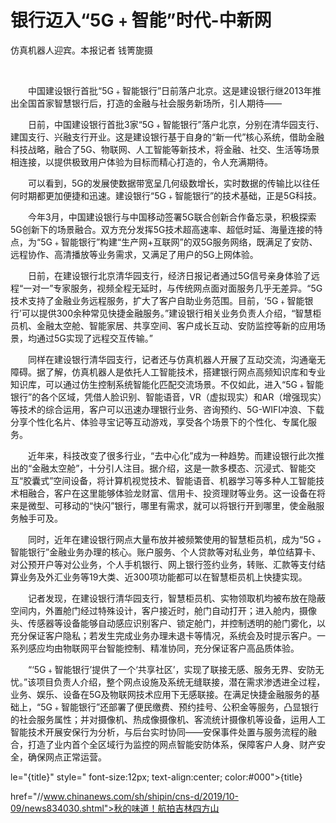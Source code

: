 # 银行迈入“5G﹢智能”时代-中新网

仿真机器人迎宾。本报记者 钱箐旎摄

&nbsp;

　　中国建设银行首批“5G﹢智能银行”日前落户北京。这是建设银行继2013年推出全国首家智慧银行后，打造的金融与社会服务新场所，引人期待——

　　日前，中国建设银行首批3家“5G﹢智能银行”落户北京，分别在清华园支行、建国支行、兴融支行开业。这是建设银行基于自身的“新一代”核心系统，借助金融科技战略，融合了5G、物联网、人工智能等新技术，将金融、社交、生活等场景相连接，以提供极致用户体验为目标而精心打造的，令人充满期待。

　　可以看到，5G的发展使数据带宽呈几何级数增长，实时数据的传输比以往任何时期都更加便捷和迅速。建设银行“5G﹢智能银行”的技术基础，正是5G科技。

　　今年3月，中国建设银行与中国移动签署5G联合创新合作备忘录，积极探索5G创新下的场景融合。双方充分发挥5G技术超高速率、超低时延、海量连接的特点，为“5G﹢智能银行”构建“生产网+互联网”的双5G服务网络，既满足了安防、远程协作、高清播放等业务需求，又满足了用户的5G上网体验。

　　日前，在建设银行北京清华园支行，经济日报记者通过5G信号亲身体验了远程“一对一”专家服务，视频全程无延时，与传统网点面对面服务几乎无差异。“5G技术支持了金融业务远程服务，扩大了客户自助业务范围。目前，‘5G﹢智能银行’可以提供300余种常见快捷金融服务。”建设银行相关业务负责人介绍，“智慧柜员机、金融太空舱、智能家居、共享空间、客户成长互动、安防监控等新的应用场景，均通过5G实现了远程交互传输。”

　　同样在建设银行清华园支行，记者还与仿真机器人开展了互动交流，沟通毫无障碍。据了解，仿真机器人是依托人工智能技术，搭建银行网点高频知识库和专业知识库，可以通过仿生控制系统智能化匹配交流场景。不仅如此，进入“5G﹢智能银行”的各个区域，凭借人脸识别、智能语音，VR（虚拟现实）和AR（增强现实）等技术的综合运用，客户可以迅速办理银行业务、咨询预约、5G-WIFI冲浪、下载分享个性化名片、体验寻宝记等互动游戏，享受各个场景下的个性化、专属化服务。

　　近年来，科技改变了很多行业，“去中心化”成为一种趋势。而建设银行此次推出的“金融太空舱”，十分引人注目。据介绍，这是一款多模态、沉浸式、智能交互“胶囊式”空间设备，将计算机视觉技术、智能语音、机器学习等多种人工智能技术相融合，客户在这里能够体验龙财富、信用卡、投资理财等业务。这一设备在将来是微型、可移动的“快闪”银行，哪里有需求，就可以将银行开到哪里，使金融服务触手可及。

　　同时，近年在建设银行网点大量布放并被频繁使用的智慧柜员机，成为“5G﹢智能银行”金融业务办理的核心。账户服务、个人贷款等对私业务，单位结算卡、对公预开户等对公业务，个人手机银行、网上银行签约业务，转账、汇款等支付结算业务及外汇业务等19大类、近300项功能都可以在智慧柜员机上快捷实现。

　　记者发现，在建设银行清华园支行，智慧柜员机、实物领取机均被布放在隐蔽空间内，外置舱门经过特殊设计，客户接近时，舱门自动打开；进入舱内，摄像头、传感器等设备能够自动感应识别客户、锁定舱门，并控制透明的舱门雾化，以充分保证客户隐私；若发生完成业务办理未退卡等情况，系统会及时提示客户。一系列感应均由物联网平台智能控制、精准协同，充分保证客户高品质体验。

　　“‘5G﹢智能银行’提供了一个‘共享社区’，实现了联接无感、服务无界、安防无忧。”该项目负责人介绍，整个网点设施及系统无缝联接，潜在需求渗透进全过程，业务、娱乐、设备在5G及物联网技术应用下无感联接。在满足快捷金融服务的基础上，“5G﹢智能银行”还部署了便民缴费、预约挂号、公积金等服务，凸显银行的社会服务属性；并对摄像机、热成像摄像机、客流统计摄像机等设备，运用人工智能技术开展安保行为分析，与后台实时协同——安保事件处置与服务流程的融合，打造了业内首个全区域行为监控的网点智能安防体系，保障客户人身、财产安全，确保网点正常运营。

le="{title}" style=" font-size:12px; text-align:center; color:#000">{title}

href="//www.chinanews.com/sh/shipin/cns-d/2019/10-09/news834030.shtml">秋的味道！航拍吉林四方山
